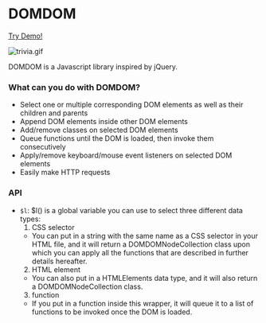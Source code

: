 # DOMDOM

[Try Demo!](https://apolloskim.github.io/DOMDOM/)

![trivia.gif](trivia.gif)

DOMDOM is a Javascript library inspired by jQuery.

### What can you do with DOMDOM?

* Select one or multiple corresponding DOM elements as well as their children and parents
* Append DOM elements inside other DOM elements
* Add/remove classes on selected DOM elements
* Queue functions until the DOM is loaded, then invoke them consecutively
* Apply/remove keyboard/mouse event listeners on selected DOM elements
* Easily make HTTP requests

### API

* `$l`: $l() is a global variable you can use to select three different data types:
  1. CSS selector
    * You can put in a string with the same name as a CSS selector in your HTML file, and it will return a DOMDOMNodeCollection class upon which you can apply all the functions that are described in further details hereafter.
  2. HTML element
    * You can also put in a HTMLElements data type, and it will also return a DOMDOMNodeCollection class.
  3. function
    * If you put in a function inside this wrapper, it will queue it to a list of functions to be invoked once the DOM is loaded. 
